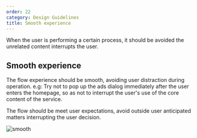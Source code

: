 ```yaml
---
order: 22
category: Design Guidelines
title: Smooth experience
---
```


When the user is performing a certain process, it should be avoided the unrelated content interrupts the user.

## Smooth experience

The flow experience should be smooth, avoiding user distraction during operation.
e.g: Try not to pop up the ads dialog immediately after the user enters the homepage, so as not to interrupt the user's use of the core content of the service.

The flow should be meet user expectations, avoid outside user anticipated matters interrupting the user decision.

<img className="img-basic" src="https://salt.tikicdn.com/ts/social/cf/e9/44/a076a65a9a463af4c23ca10e6cac117a.png" alt="smooth" />
